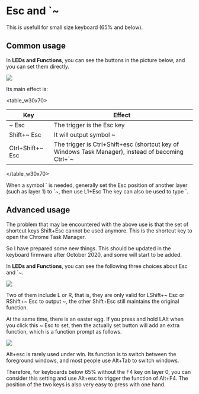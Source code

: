 # Esc and \`\~

This is usefull for small size keyboard (65% and below).

## Common usage

In **LEDs and Functions**, you can see the buttons in the picture below, and you can set them directly.

<div style="width: 180px">

![](assets/tricky-esc-v1.jpg?180)
</div>

Its main effect is:

<table_w30x70>

| Key | Effect |
| --- | --- |
| <key>~ Esc</key> | The trigger is the <key>Esc</key> key |
| <key>Shift+~ Esc</key> | It will output symbol <key>~</key> |
| <key>Ctrl+Shift+~ Esc</key>| The trigger is <key>Ctrl+Shift+esc</key> (shortcut key of Windows Task Manager), instead of becoming <key>Ctrl+\`~</key> |

</table_w30x70>

When a symbol <key>\`</key> is needed, generally set the Esc position of another layer (such as layer 1) to <key>\`\~</key>, then use L1+Esc The key can also be used to type <key>\`</key>.


## Advanced usage

The problem that may be encountered with the above use is that the set of shortcut keys <key>Shift+Esc</key> cannot be used anymore. This is the shortcut key to open the Chrome Task Manager.

So I have prepared some new things. This should be updated in the keyboard firmware after October 2020, and some will start to be added.

In **LEDs and Functions**, you can see the following three choices about Esc and \`\~.

<div style="width: 180px">

![](assets/tricky-esc-v2.jpg?180)
</div>
Two of them include L or R, that is, they are only valid for <key>LShift+~ Esc</key> or <key>RShift+~ Esc</key> to output <key>~</key>, the other <key>Shift+Esc</key> still maintains the original function.

At the same time, there is an easter egg. If you press and hold <key>LAlt</key> when you click this <key>~ Esc</key> to set, then the actually set button will add an extra function, which is a function prompt as follows.

![](assets/tricky-esc-v2_f4.jpg?180)

<key>Alt+esc</key> is rarely used under win. Its function is to switch between the foreground windows, and most people use <key>Alt+Tab</key> to switch windows.

Therefore, for keyboards below 65% without the F4 key on layer 0, you can consider this setting and use <key>Alt+esc</key> to trigger the function of <key>Alt+F4</key>. The position of the two keys is also very easy to press with one hand.
